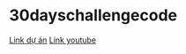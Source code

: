 # 30dayschallengecode
[Link dự án](https://www.nodemy.vn/projects-html-css-js)
[Link youtube](https://www.youtube.com/playlist?list=PLodO7Gi1F7R0zA8RkRHcDgnPduNBmjkb5)
